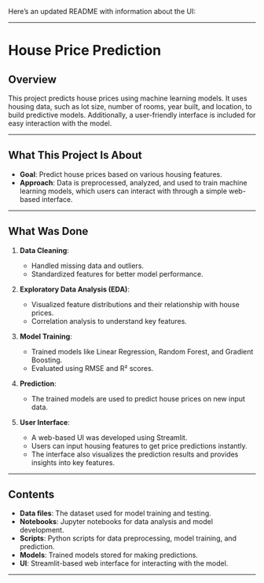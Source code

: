 Here’s an updated README with information about the UI:

---

# House Price Prediction

## Overview
This project predicts house prices using machine learning models. It uses housing data, such as lot size, number of rooms, year built, and location, to build predictive models. Additionally, a user-friendly interface is included for easy interaction with the model.

---

## What This Project Is About
- **Goal**: Predict house prices based on various housing features.
- **Approach**: Data is preprocessed, analyzed, and used to train machine learning models, which users can interact with through a simple web-based interface.

---

## What Was Done
1. **Data Cleaning**:
   - Handled missing data and outliers.
   - Standardized features for better model performance.

2. **Exploratory Data Analysis (EDA)**:
   - Visualized feature distributions and their relationship with house prices.
   - Correlation analysis to understand key features.

3. **Model Training**:
   - Trained models like Linear Regression, Random Forest, and Gradient Boosting.
   - Evaluated using RMSE and R² scores.

4. **Prediction**:
   - The trained models are used to predict house prices on new input data.

5. **User Interface**:
   - A web-based UI was developed using Streamlit.
   - Users can input housing features to get price predictions instantly.
   - The interface also visualizes the prediction results and provides insights into key features.

---

## Contents
- **Data files**: The dataset used for model training and testing.
- **Notebooks**: Jupyter notebooks for data analysis and model development.
- **Scripts**: Python scripts for data preprocessing, model training, and prediction.
- **Models**: Trained models stored for making predictions.
- **UI**: Streamlit-based web interface for interacting with the model.

---

